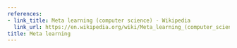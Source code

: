 ```yaml
---
references:
- link_title: Meta learning (computer science) - Wikipedia
  link_url: https://en.wikipedia.org/wiki/Meta_learning_(computer_science
title: Meta learning
---
```

